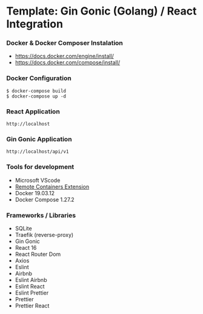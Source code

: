 # Template: Gin Gonic (Golang) / React Integration

### Docker & Docker Composer Instalation

- https://docs.docker.com/engine/install/
- https://docs.docker.com/compose/install/

### Docker Configuration

```
$ docker-compose build
$ docker-compose up -d
```

### React Application

```
http://localhost
```

### Gin Gonic Application

```
http://localhost/api/v1
```

### Tools for development

- Microsoft VScode
- [Remote Containers Extension](https://marketplace.visualstudio.com/items?itemName=ms-vscode-remote.remote-containers)
- Docker 19.03.12
- Docker Compose 1.27.2

### Frameworks / Libraries

- SQLite
- Traefik (reverse-proxy)
- Gin Gonic
- React 16
- React Router Dom
- Axios
- Eslint
- Airbnb
- Eslint Airbnb
- Eslint React
- Eslint Prettier
- Prettier
- Prettier React
